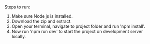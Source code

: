 Steps to run:
1. Make sure Node js is installed.
2. Download the zip and extract.
3. Open your terminal, navigate to project folder and run 'npm install'.
4. Now run 'npm run dev' to start the project on development server locally.
